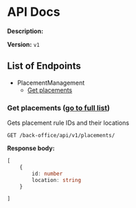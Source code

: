 # API Docs

**Description:**

**Version:** `v1`

<h2 id='list-of-endpoints'>List of Endpoints</h2>

* PlacementManagement
  * [Get placements](#placementmanagement-get-placements)

<h3 id='placementmanagement-get-placements'>Get placements (<a href='#list-of-endpoints'>go to full list</a>)</h3>

Gets placement rule IDs and their locations

`GET /back-office/api/v1/placements/`

**Response body:**

```typescript
[
	{
		id: number
		location: string
	}

]

```

